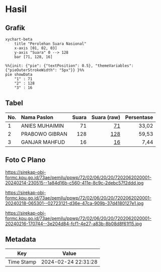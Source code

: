 # Hasil

## Grafik

```mermaid
xychart-beta
    title "Perolehan Suara Nasional"
    x-axis [01, 02, 03]
    y-axis "Suara" 0 --> 128
    bar [71, 128, 16]
```

```mermaid
%%{init: {"pie": {"textPosition": 0.5}, "themeVariables": {"pieOuterStrokeWidth": "5px"}} }%%
pie showData
    "1" : 71
    "2" : 128
    "3" : 16
```

## Tabel

| No. | Nama Paslon    | Suara | Suara (raw) | Persentase |
|:--- |:-------------- | -----:| -----------:| ----------:|
| 1   | ANIES MUHAIMIN | 71    | [71][p-1]   | 33,02      |
| 2   | PRABOWO GIBRAN | 128   | [128][p-2]  | 59,53      |
| 3   | GANJAR MAHFUD  | 16    | [16][p-3]   | 7,44       |


[p-1]: https://github.com/gigit-pemilu/pemilu-2024/blob/main/pilpres/hitung-suara/sub/72-sulawesi-tengah/sub/02-poso/sub/06-pamona-selatan/sub/2020-mayajaya/sub/001-tps/sub/paslon-1.txt
[p-2]: https://github.com/gigit-pemilu/pemilu-2024/blob/main/pilpres/hitung-suara/sub/72-sulawesi-tengah/sub/02-poso/sub/06-pamona-selatan/sub/2020-mayajaya/sub/001-tps/sub/paslon-2.txt
[p-3]: https://github.com/gigit-pemilu/pemilu-2024/blob/main/pilpres/hitung-suara/sub/72-sulawesi-tengah/sub/02-poso/sub/06-pamona-selatan/sub/2020-mayajaya/sub/001-tps/sub/paslon-3.txt

## Foto C Plano

https://sirekap-obj-formc.kpu.go.id/73ae/pemilu/ppwp/72/02/06/20/20/7202062020001-20240214-230515--1a84d16b-c560-411e-8c9c-2debc57f2ddd.jpg

https://sirekap-obj-formc.kpu.go.id/73ae/pemilu/ppwp/72/02/06/20/20/7202062020001-20240218-065301--02723121-d36e-47ca-909b-37d4180127e1.jpg

https://sirekap-obj-formc.kpu.go.id/73ae/pemilu/ppwp/72/02/06/20/20/7202062020001-20240216-170744--3e204d84-fcf1-4e27-a83b-8b08d8f61f15.jpg


## Metadata

| Key        | Value               |
| ---------- | ------------------- |
| Time Stamp | 2024-02-24 22:31:28 |



